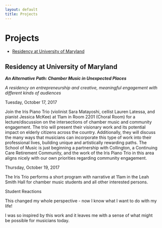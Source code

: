 ```yaml
---
layout: default
title: Projects
---
```


# Projects

* [Residency at University of Maryland](umd.html)


## Residency at University of Maryland

***An Alternative Path: Chamber Music in Unexpected Places***

*A residency on entrepreneurship and creative, meaningful engagement with different kinds of audiences*

Tuesday, October 17, 2017

Join the Iris Piano Trio (violinist Sara Matayoshi, cellist Lauren Latessa, and pianist Jessica McKee) at 11am in Room 2201 (Choral Room) for a lecture/discussion on the intersections of chamber music and community engagement. The trio will present their visionary work and its potential impact on elderly citizens across the country. Additionally, they will discuss the many ways that musicians can incorporate this type of work into their professional lives, building unique and artistically rewarding paths. The School of Music is just beginning a partnership with Collington, a Continuing Care Retirement Community, and the work of the Iris Piano Trio in this area aligns nicely with our own priorities regarding community engagement.

Thursday, October 19, 2017

The Iris Trio performs a short program with narrative at 11am in the Leah Smith Hall for chamber music students and all other interested persons.

Student Reactions

This changed my whole perspective - now I know what I want to do with my life!

I was so inspired by this work and it leaves me with a sense of what might be possible for musicians today.  